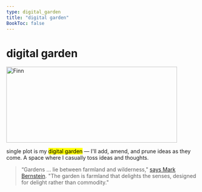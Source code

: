 ```yaml
---
type: digital_garden
title: "digital garden"
BookToc: false
---
```

# digital garden

<img src="/images/plants.png" width="450" height="200" alt="Finn">

single plot is my <a href="https://hapgood.us/2015/10/17/the-garden-and-the-stream-a-technopastoral/" style="background-color: yellow; color: black; text-decoration: none;">digital garden</a> — I'll add, amend, and prune ideas as they come. A space where I casually toss ideas and thoughts.

> “Gardens … lie between farmland and wilderness," <a href="http://www.eastgate.com/garden/Enter.html">says Mark Bernstein</a>. "The garden is farmland that delights the senses, designed for delight rather than commodity."